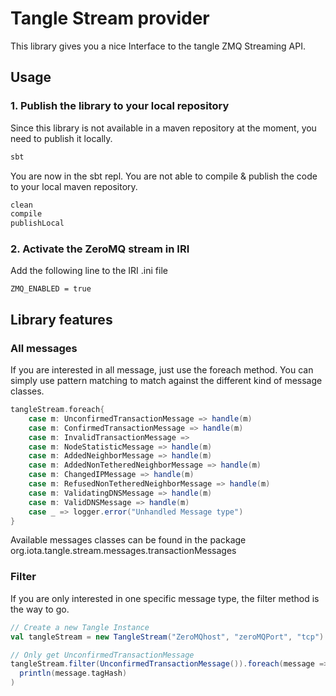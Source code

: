 # Tangle Stream provider

This library gives you a nice Interface to the tangle ZMQ Streaming API.

## Usage

### 1. Publish the library to your local repository

Since this library is not available in a maven repository at the moment, you need to publish it locally.

```bash
sbt
```

You are now in the sbt repl. You are not able to compile & publish the code to your local maven repository.

```bash
clean
compile
publishLocal
```

### 2. Activate the ZeroMQ stream in IRI

Add the following line to the IRI .ini file
```
ZMQ_ENABLED = true
```

## Library features

### All messages

If you are interested in all message, just use the foreach method. You can simply use pattern matching
to match against the different kind of message classes. 

```scala
tangleStream.foreach{
    case m: UnconfirmedTransactionMessage => handle(m)
    case m: ConfirmedTransactionMessage => handle(m)
    case m: InvalidTransactionMessage =>
    case m: NodeStatisticMessage => handle(m)
    case m: AddedNeighborMessage => handle(m)
    case m: AddedNonTetheredNeighborMessage => handle(m)
    case m: ChangedIPMessage => handle(m)
    case m: RefusedNonTetheredNeighborMessage => handle(m)
    case m: ValidatingDNSMessage => handle(m)
    case m: ValidDNSMessage => handle(m)
    case _ => logger.error("Unhandled Message type")
}
```

Available messages classes can be found in the package 
org.iota.tangle.stream.messages.transactionMessages

### Filter

If you are only interested in one specific message type, the filter method is the way to go.

```scala
// Create a new Tangle Instance
val tangleStream = new TangleStream("ZeroMQhost", "zeroMQPort", "tcp")  

// Only get UnconfirmedTransactionMessage
tangleStream.filter(UnconfirmedTransactionMessage()).foreach(message => 
  println(message.tagHash)
)
```

